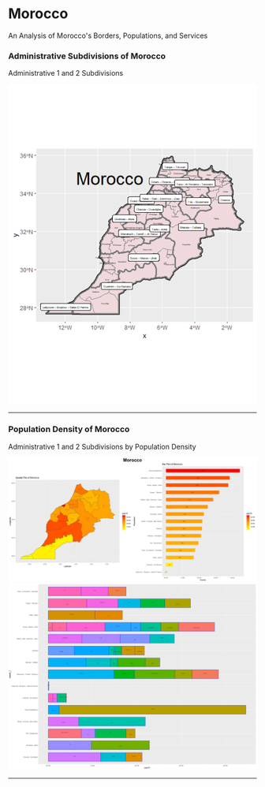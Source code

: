 # Morocco
An Analysis of Morocco's Borders, Populations, and Services

### Administrative Subdivisions of Morocco
Administrative 1 and 2 Subdivisions

![](Rplot.png)

__________________________________________________

### Population Density of Morocco
Administrative 1 and 2 Subdivisions by Population Density

![](Morocco.png)
![](mar_adm22_bp.png)
___________________________________________________


